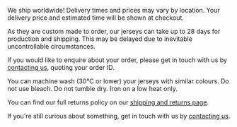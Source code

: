 <Expand title="Do you ship to my country?">

We ship worldwide! Delivery times and prices may vary by location. Your delivery price and estimated time will be shown at checkout.

</Expand>

<Expand title="When will my order arrive?">

As they are custom made to order, our jerseys can take up to 28 days for production and shipping. This may be delayed due to inevitable uncontrollable circumstances.

If you would like to enquire about your order, please get in touch with us by [contacting us](/contact), quoting your order ID.

</Expand>

<Expand title="How should I care for my jersey?">

You can machine wash (30°C or lower) your jerseys with similar colours. Do not use bleach. Do not tumble dry. Iron on a low heat only.

</Expand>

<Expand title="What is your Returns Policy?">

You can find our full returns policy on our [shipping and returns page](/shipping).

</Expand>

<Expand title="I have more questions.">

If you're still curious about something, get in touch with us by [contacting us](/contact).

</Expand>
